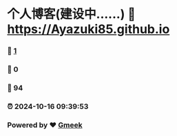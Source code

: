 # 个人博客(建设中......) :link: https://Ayazuki85.github.io 
### :page_facing_up: [1](https://Ayazuki85.github.io/tag.html) 
### :speech_balloon: 0 
### :hibiscus: 94 
### :alarm_clock: 2024-10-16 09:39:53 
### Powered by :heart: [Gmeek](https://github.com/Meekdai/Gmeek)
